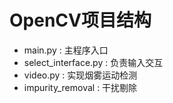 # OpenCV项目结构

- main.py :  主程序入口
- select_interface.py : 负责输入交互
- video.py : 实现烟雾运动检测
- impurity_removal : 干扰剔除 
